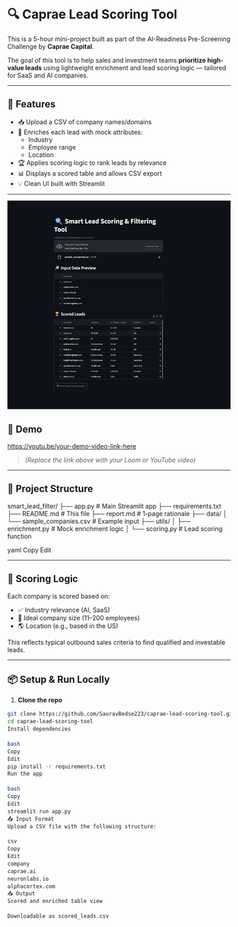 # 🔍 Caprae Lead Scoring Tool

This is a 5-hour mini-project built as part of the AI-Readiness Pre-Screening Challenge by **Caprae Capital**.

The goal of this tool is to help sales and investment teams **prioritize high-value leads** using lightweight enrichment and lead scoring logic — tailored for SaaS and AI companies.

---

## 🚀 Features

- 📥 Upload a CSV of company names/domains
- 🧠 Enriches each lead with mock attributes:
  - Industry
  - Employee range
  - Location
- 🏆 Applies scoring logic to rank leads by relevance
- 📊 Displays a scored table and allows CSV export
- 💡 Clean UI built with Streamlit

---
![Output Screenshot](output/output.png)

## 📸 Demo

https://youtu.be/your-demo-video-link-here

> *(Replace the link above with your Loom or YouTube video)*

---

## 📁 Project Structure

smart_lead_filter/
├── app.py # Main Streamlit app
├── requirements.txt
├── README.md # This file
├── report.md # 1-page rationale
├── data/
│ └── sample_companies.csv # Example input
├── utils/
│ ├── enrichment.py # Mock enrichment logic
│ └── scoring.py # Lead scoring function

yaml
Copy
Edit

---

## 🧠 Scoring Logic

Each company is scored based on:
- ✅ Industry relevance (AI, SaaS)
- 👥 Ideal company size (11–200 employees)
- 🌎 Location (e.g., based in the US)

This reflects typical outbound sales criteria to find qualified and investable leads.

---

## 📦 Setup & Run Locally

1. **Clone the repo**
```bash
git clone https://github.com/SauravBedse223/caprae-lead-scoring-tool.git
cd caprae-lead-scoring-tool
Install dependencies

bash
Copy
Edit
pip install -r requirements.txt
Run the app

bash
Copy
Edit
streamlit run app.py
📤 Input Format
Upload a CSV file with the following structure:

csv
Copy
Edit
company
caprae.ai
neuronlabs.io
alphacortex.com
📥 Output
Scored and enriched table view

Downloadable as scored_leads.csv

